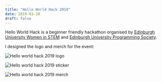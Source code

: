 ```yaml
---
title: "Hello World Hack 2019"
date: 2019-03-20
draft: false
---
```


Hello World Hack is a beginner friendly hackathon organised by [Edinburgh University Women in STEM](https://www.euwistem.com/) and [Edinburgh University Programming Society](https://ediprogsoc.co.uk/).

I designed the logo and merch for the event:

![Hello world hack 2019 logo](/hello-world-hack/logo-2019.png)

![Hello world hack 2019 sticker](/hello-world-hack/sticker-2019.png)

![Hello world hack 2019 merch](/hello-world-hack/merch-2019.png)
